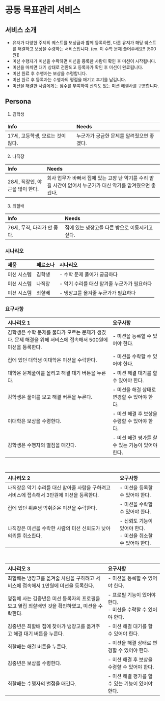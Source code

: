 # 공동 목표관리 서비스  
## 서비스 소개  
- 유저가 다양한 주제의 퀘스트를 보상금과 함께 등록하면, 다른 유저가 해당 퀘스트를 해결하고 보상을 수령하는 서비스입니다. (ex. 이 수학 문제 풀어주세요!! [500원])
- 미션 수행자가 미션을 수락하면 미션을 등록한 사람이 확인 후 미션이 시작됩니다.
- 미션을 마치면 대기 상태로 전환되고 등록자가 확인 후 미션이 완료됩니다.
- 미션 완료 후 수행자는 보상을 수령합니다.
- 미션 완료 후 등록자는 수행자의 평점을 매기고 후기를 남깁니다.
- 미션을 해결한 사람에게는 점수를 부여하여 신뢰도 있는 미션 해결사를 구분합니다.

## Persona 
1. 김학생  

|Info|Needs|
|:--|:--|
|17세, 고등학생, 모르는 것이 많다.|누군가가 궁금한 문제를 알려줬으면 좋겠다.|

2. 나직장  

|Info|Needs|
|:--|:--|
|28세, 직장인, 야근을 많이 한다.|회사 업무가 바빠서 집에 있는 고장 난 악기를 수리 맡길 시간이 없어서 누군가가 대신 악기를 맡겨줬으면 좋겠다.|

3. 최할배

|Info|Needs|
|:--|:--|
|76세, 무직, 다리가 안 좋다.|집에 있는 냉장고를 다른 방으로 이동시키고 싶다.|


### 시나리오 

|제품|페르소나|시나리오|
|:--|:--|:--|
|미션 시스템|김학생| - 수학 문제 풀이가 궁금하다|
|미션 시스템|나직장| - 악기 수리를 대신 맡겨줄 누군가가 필요하다|
|미션 시스템|최할배| - 냉장고를 옮겨줄 누군가가 필요하다|

### 요구사항
|시나리오 1|요구사항|
|:--|:--|
|김학생은 수학 문제를 풀다가 모르는 문제가 생겼다. 문제 해결을 위해 서비스에 접속해서 500원에 미션을 등록한다. | - 미션을 등록할 수 있어야 한다.|
|집에 있던 대학생 이대학은 미션을 수락한다.|- 미션을 수락할 수 있어야 한다.|
|대학은 문제풀이를 올리고 해결 대기 버튼을 누른다.|- 미션 해결 대기를 할 수 있어야 한다.|
|김학생은 풀이를 보고 해결 버튼을 누른다.|- 미션을 해결 상태로 변경할 수 있어야 한다.|
|이대학은 보상을 수령한다.|- 미션 해결 후 보상을 수령할 수 있어야 한다.|
|김학생은 수행자의 별점을 매긴다.|- 미션 해결 평가를 할 수 있는 기능이 있어야 한다.|
<br> 

|시나리오 2|요구사항|
|:--|:--|
|나직장은 악기 수리를 대신 맡아줄 사람을 구하려고 서비스에 접속해서 3만원에 미션을 등록한다.| - 미션을 등록할 수 있어야 한다.|
|집에 있던 취춘생 박취준은 미션을 수락한다.|- 미션을 수락할 수 있어야 한다.|
|나직장은 미션을 수락한 사람의 미션 신뢰도가 낮아 의뢰를 취소한다.|- 신뢰도 기능이 있어야 한다.<br>- 미션을 취소할 수 있어야 한다.|
<br> 

|시나리오 3|요구사항|
|:--|:--|
|최할배는 냉장고를 옮겨줄 사람을 구하려고 서비스에 접속해서 1만원에 미션을 등록한다.| - 미션을 등록할 수 있어야 한다.|
|옆집에 사는 김중년은 미션 등록자의 프로필을 보고 옆집 최할배인 것을 확인하였고, 미션을 수락한다. |- 프로필 기능이 있어야 한다.<br>- 미션을 수락할 수 있어야 한다.|
|김중년은 최할배 집에 찾아가 냉장고를 옮겨주고 해결 대기 버튼을 누른다.|- 미션 해결 대기를 할 수 있어야 한다.|
|최할배는 해결 버튼을 누른다.|- 미션을 해결 상태로 변경할 수 있어야 한다.|
|김중년은 보상을 수령한다.|- 미션 해결 후 보상을 수령할 수 있어야 한다.|
|최할배는 수행자의 별점을 매긴다.|- 미션 해결 평가를 할 수 있는 기능이 있어야 한다.|